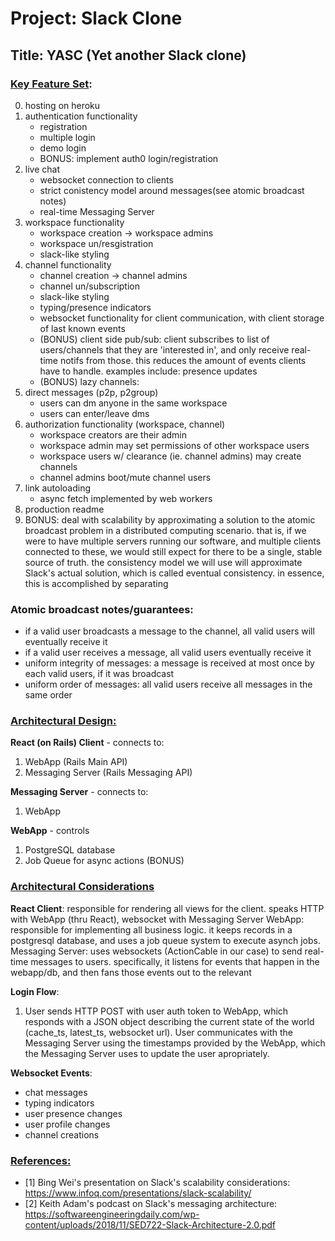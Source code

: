 # Project: Slack Clone

## Title: YASC (Yet another Slack clone)

### <u>Key Feature Set</u>:

0. hosting on heroku
1. authentication functionality
	- registration
	- multiple login
	- demo login
	- BONUS: implement auth0 login/registration
2. live chat
	- websocket connection to clients
	- strict conistency model around messages(see atomic broadcast notes)
	- real-time Messaging Server 
3. workspace functionality
	- workspace creation -> workspace admins
	- workspace un/resgistration
	- slack-like styling
4. channel functionality
	- channel creation -> channel admins
	- channel un/subscription
	- slack-like styling
	- typing/presence indicators
	- websocket functionality for client communication, with client storage of last known events
	- (BONUS) client side pub/sub: client subscribes to list of users/channels that they are 'interested in', and only receive real-time notifs from those. this reduces the amount of events clients have to handle. examples include: presence updates
	- (BONUS) lazy channels: 
5. direct messages (p2p, p2group)
	- users can dm anyone in the same workspace
	- users can enter/leave dms
6. authorization functionality (workspace, channel)
	- workspace creators are their admin
	- workspace admin may set permissions of other workspace users
	- workspace users w/ clearance (ie. channel admins) may create channels
	- channel admins boot/mute channel users
7. link autoloading
	- async fetch implemented by web workers
8. production readme
9. BONUS: deal with scalability by approximating a solution to the atomic broadcast problem in a distributed computing scenario. that is, if we were to have multiple servers running our software, and multiple clients connected to these, we would still expect for there to be a single, stable source of truth. the consistency model we will use will approximate Slack's actual solution, which is called eventual consistency. in essence, this is accomplished by separating 

### Atomic broadcast notes/guarantees: 
- if a valid user broadcasts a message to the channel, all valid users will eventually receive it
- if a valid user receives a message, all valid users eventually receive it
- uniform integrity of messages: a message is received at most once by each valid users, if it was broadcast
- uniform order of messages: all valid users receive all messages in the same order

### <u>Architectural Design:</u>

**React (on Rails) Client** - connects to:
1. WebApp (Rails Main API)
2. Messaging Server (Rails Messaging API)

**Messaging Server** - connects to:
1. WebApp

**WebApp** - controls
1. PostgreSQL database
2. Job Queue for async actions (BONUS)

### <u>Architectural Considerations</u>

**React Client**: responsible for rendering all views for the client. speaks HTTP with WebApp (thru React), websocket with Messaging Server
WebApp: responsible for implementing all business logic. it keeps records in a postgresql database, and uses a job queue system to execute asynch jobs.
Messaging Server: uses websockets (ActionCable in our case) to send real-time messages to users. specifically, it listens for events that happen in the webapp/db, and then fans those events out to the relevant 

**Login Flow**:
1. User sends HTTP POST with user auth token to WebApp, which responds with a JSON object describing the current state of the world (cache_ts, latest_ts, websocket url). User communicates with the Messaging Server using the timestamps provided by the WebApp, which the Messaging Server uses to update the user apropriately.

**Websocket Events**:
- chat messages
- typing indicators
- user presence changes
- user profile changes
- channel creations

### <u>References:</u>
- [1] Bing Wei's presentation on Slack's scalability considerations:
https://www.infoq.com/presentations/slack-scalability/
- [2] Keith Adam's podcast on Slack's messaging architecture:
https://softwareengineeringdaily.com/wp-content/uploads/2018/11/SED722-Slack-Architecture-2.0.pdf
